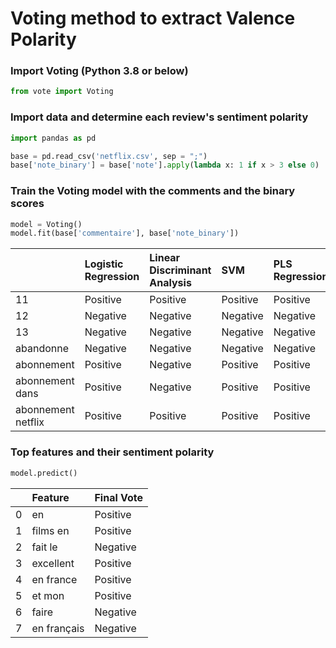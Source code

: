 # Voting method to extract Valence Polarity

### Import Voting (Python 3.8 or below)
```python
from vote import Voting
```

### Import data and determine each review's sentiment polarity 
```python
import pandas as pd 

base = pd.read_csv('netflix.csv', sep = ";")
base['note_binary'] = base['note'].apply(lambda x: 1 if x > 3 else 0)
```

### Train the Voting model with the comments and the binary scores
```python
model = Voting()
model.fit(base['commentaire'], base['note_binary'])
```

|                    | Logistic Regression   | Linear Discriminant Analysis   | SVM      | PLS Regression   | Ridge Classifier   | Final Vote   |
|:-------------------|:----------------------|:-------------------------------|:---------|:-----------------|:-------------------|:-------------|
| 11                 | Positive              | Positive                       | Positive | Positive         | Positive           | Positive     |
| 12                 | Negative              | Negative                       | Negative | Negative         | Negative           | Negative     |
| 13                 | Negative              | Negative                       | Negative | Negative         | Negative           | Negative     |
| abandonne          | Negative              | Negative                       | Negative | Negative         | Negative           | Negative     |
| abonnement         | Positive              | Negative                       | Positive | Positive         | Positive           | Positive     |
| abonnement dans    | Positive              | Negative                       | Positive | Positive         | Positive           | Positive     |
| abonnement netflix | Positive              | Positive                       | Positive | Positive         | Positive           | Positive     |


### Top features and their sentiment polarity
```python
model.predict()
```
|    | Feature      | Final Vote   |
|---:|:-------------|:-------------|
|  0 | en           | Positive     |
|  1 | films en     | Positive     |
|  2 | fait le      | Negative     |
|  3 | excellent    | Positive     |
|  4 | en france    | Positive     |
|  5 | et mon       | Positive     |
|  6 | faire        | Negative     |
|  7 | en français  | Negative     |


